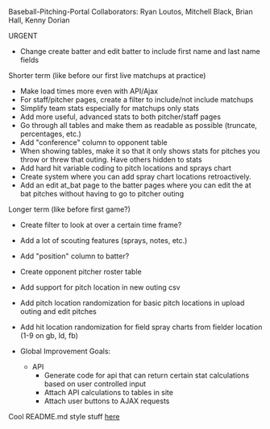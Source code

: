 Baseball-Pitching-Portal
Collaborators: Ryan Loutos, Mitchell Black, Brian Hall, Kenny Dorian

URGENT
- Change create batter and edit batter to include first name and last name fields

Shorter term (like before our first live matchups at practice)
- Make load times more even with API/Ajax
- For staff/pitcher pages, create a filter to include/not include matchups
- Simplify team stats especially for matchups only stats
- Add more useful, advanced stats to both pitcher/staff pages
- Go through all tables and make them as readable as possible (truncate, percentages, etc.)
- Add "conference" column to opponent table
- When showing tables, make it so that it only shows stats for pitches you throw or threw that outing. Have others hidden to stats
- Add hard hit variable coding to pitch locations and sprays chart
- Create system where you can add spray chart locations retroactively. 
- Add an edit at_bat page to the batter pages where you can edit the at bat pitches without having to go to pitcher outing


Longer term (like before first game?)
- Create filter to look at over a certain time frame? 
- Add a lot of scouting features (sprays, notes, etc.)
- Add "position" column to batter?
- Create opponent pitcher roster table
- Add support for pitch location in new outing csv
- Add pitch location randomization for basic pitch locations in upload outing and edit pitches
- Add hit location randomization for field spray charts from fielder location (1-9 on gb, ld, fb)


- Global Improvement Goals:
  - API
    - Generate code for api that can return certain stat calculations based on user controlled input
    - Attach API calculations to tables in site
    - Attach user buttons to AJAX requests

Cool README.md style stuff [here](https://help.github.com/en/github/writing-on-github/basic-writing-and-formatting-syntax)
